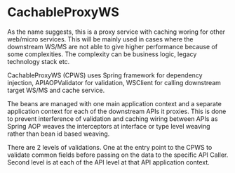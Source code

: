 # CachableProxyWS
As the name suggests, this is a proxy service with caching woring for other web/micro services.
This will be mainly used in cases where the downstream WS/MS are not able to give higher performance because of some complexities. The complexity can be business logic, legacy technology stack etc.

CachableProxyWS (CPWS) uses Spring framework for dependency injection, APIAOPValidator for validation, WSClient for calling downstream target WS/MS and cache service.

The beans are managed with one main application context and a separate application context for each of the downstream APIs it proxies. This is done to prevent interference of validation and caching wiring between APIs as Spring AOP weaves the interceptors at interface or type level weaving rather than bean id based weaving.

There are 2 levels of validations. One at the entry point to the CPWS to validate common fields before passing on the data to the specific API Caller. Second level is at each of the API level at that API application context.

